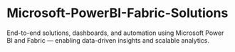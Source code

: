 # Microsoft-PowerBI-Fabric-Solutions
End-to-end solutions, dashboards, and automation using Microsoft Power BI and Fabric — enabling data-driven insights and scalable analytics.
